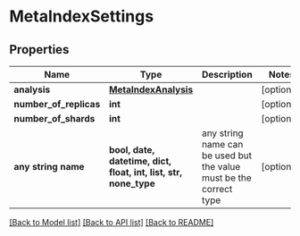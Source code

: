 # MetaIndexSettings


## Properties
Name | Type | Description | Notes
------------ | ------------- | ------------- | -------------
**analysis** | [**MetaIndexAnalysis**](MetaIndexAnalysis.md) |  | [optional] 
**number_of_replicas** | **int** |  | [optional] 
**number_of_shards** | **int** |  | [optional] 
**any string name** | **bool, date, datetime, dict, float, int, list, str, none_type** | any string name can be used but the value must be the correct type | [optional]

[[Back to Model list]](../README.md#documentation-for-models) [[Back to API list]](../README.md#documentation-for-api-endpoints) [[Back to README]](../README.md)


